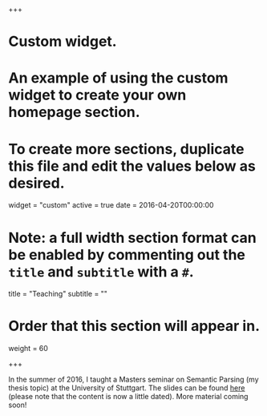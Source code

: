 +++
# Custom widget.
# An example of using the custom widget to create your own homepage section.
# To create more sections, duplicate this file and edit the values below as desired.
widget = "custom"
active = true
date = 2016-04-20T00:00:00

# Note: a full width section format can be enabled by commenting out the `title` and `subtitle` with a `#`.
title = "Teaching"
subtitle = ""

# Order that this section will appear in.
weight = 60

+++

In the summer of 2016, I taught a Masters seminar on Semantic Parsing (my thesis topic) at the University of Stuttgart. The slides can be found [here](http://www.ims.uni-stuttgart.de/institut/mitarbeiter/kyle/wssp_course.html) (please note that the content is now a little dated). More material coming soon!
